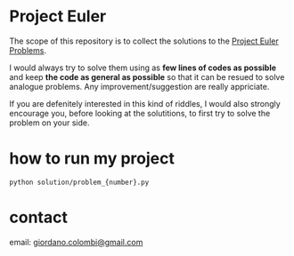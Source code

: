 # Project Euler

The scope of this repository is to collect the solutions to the [Project Euler Problems](https://projecteuler.net/about). 

I would always try to solve them using as **few lines of codes as possible** and keep **the code as general as possible** so that it can be resued to solve analogue problems. Any improvement/suggestion are really appriciate.

If you are defenitely interested in this kind of riddles, I would also strongly encourage you, before looking at the solutitions, to first try to solve the problem on your side. 


# how to run my project
`python solution/problem_{number}.py`

# contact
email: giordano.colombi@gmail.com



